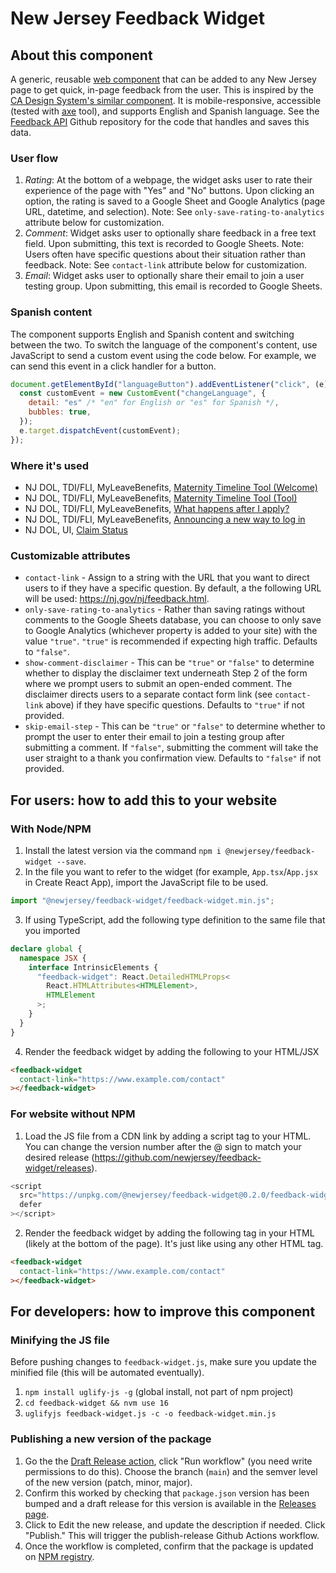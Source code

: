 # New Jersey Feedback Widget

## About this component

A generic, reusable [web component](https://developer.mozilla.org/en-US/docs/Web/Web_Components) that can be added to any New Jersey page to get quick, in-page feedback from the user. This is inspired by the [CA Design System's similar component](https://designsystem.webstandards.ca.gov/components/page-feedback/readme/). It is mobile-responsive, accessible (tested with [axe](https://www.deque.com/axe/) tool), and supports English and Spanish language. See the [Feedback API](https://github.com/newjersey/feedback-api) Github repository for the code that handles and saves this data.

### User flow

1. _Rating_: At the bottom of a webpage, the widget asks user to rate their experience of the page with "Yes" and "No" buttons. Upon clicking an option, the rating is saved to a Google Sheet and Google Analytics (page URL, datetime, and selection). Note: See `only-save-rating-to-analytics` attribute below for customization.
2. _Comment_: Widget asks user to optionally share feedback in a free text field. Upon submitting, this text is recorded to Google Sheets. Note: Users often have specific questions about their situation rather than feedback. Note: See `contact-link` attribute below for customization.
3. _Email_: Widget asks user to optionally share their email to join a user testing group. Upon submitting, this email is recorded to Google Sheets.

### Spanish content

The component supports English and Spanish content and switching between the two. To switch the language of the component's content, use JavaScript to send a custom event using the code below. For example, we can send this event in a click handler for a button.

```javascript
document.getElementById("languageButton").addEventListener("click", (e) => {
  const customEvent = new CustomEvent("changeLanguage", {
    detail: "es" /* "en" for English or "es" for Spanish */,
    bubbles: true,
  });
  e.target.dispatchEvent(customEvent);
});
```

### Where it's used

- NJ DOL, TDI/FLI, MyLeaveBenefits, [Maternity Timeline Tool (Welcome)](https://nj.gov/labor/myleavebenefits/worker/maternity/timeline-welcome.shtml)
- NJ DOL, TDI/FLI, MyLeaveBenefits, [Maternity Timeline Tool (Tool)](https://nj.gov/labor/myleavebenefits/worker/maternity/timeline-tool.shtml)
- NJ DOL, TDI/FLI, MyLeaveBenefits, [What happens after I apply?](https://nj.gov/labor/myleavebenefits/worker/resources/claims-status.shtml)
- NJ DOL, TDI/FLI, MyLeaveBenefits, [Announcing a new way to log in](https://www.nj.gov/labor/myleavebenefits/worker/resources/login-update.shtml)
- NJ DOL, UI, [Claim Status](https://uistatus.dol.state.nj.us/)

### Customizable attributes

- `contact-link` - Assign to a string with the URL that you want to direct users to if they have a specific question. By default, a the following URL will be used: https://nj.gov/nj/feedback.html.
- `only-save-rating-to-analytics` - Rather than saving ratings without comments to the Google Sheets database, you can choose to only save to Google Analytics (whichever property is added to your site) with the value `"true"`. `"true"` is recommended if expecting high traffic. Defaults to `"false"`.
- `show-comment-disclaimer` - This can be `"true"` or `"false"` to determine whether to display the disclaimer text underneath Step 2 of the form where we prompt users to submit an open-ended comment. The disclaimer directs users to a separate contact form link (see `contact-link` above) if they have specific questions. Defaults to `"true"` if not provided.
- `skip-email-step` - This can be `"true"` or `"false"` to determine whether to prompt the user to enter their email to join a testing group after submitting a comment. If `"false"`, submitting the comment will take the user straight to a thank you confirmation view. Defaults to `"false"` if not provided.

## For users: how to add this to your website

### With Node/NPM

1. Install the latest version via the command `npm i @newjersey/feedback-widget --save`.
2. In the file you want to refer to the widget (for example, `App.tsx`/`App.jsx` in Create React App), import the JavaScript file to be used.

```javascript
import "@newjersey/feedback-widget/feedback-widget.min.js";
```

3. If using TypeScript, add the following type definition to the same file that you imported

```typescript
declare global {
  namespace JSX {
    interface IntrinsicElements {
      "feedback-widget": React.DetailedHTMLProps<
        React.HTMLAttributes<HTMLElement>,
        HTMLElement
      >;
    }
  }
}
```

4. Render the feedback widget by adding the following to your HTML/JSX

```html
<feedback-widget
  contact-link="https://www.example.com/contact"
></feedback-widget>
```

### For website without NPM

1. Load the JS file from a CDN link by adding a script tag to your HTML. You can change the version number after the @ sign to match your desired release (https://github.com/newjersey/feedback-widget/releases).

```javascript
<script
  src="https://unpkg.com/@newjersey/feedback-widget@0.2.0/feedback-widget.min.js"
  defer
></script>
```

2. Render the feedback widget by adding the following tag in your HTML (likely at the bottom of the page). It's just like using any other HTML tag.

```html
<feedback-widget
  contact-link="https://www.example.com/contact"
></feedback-widget>
```

## For developers: how to improve this component

### Minifying the JS file

Before pushing changes to `feedback-widget.js`, make sure you update the minified file (this will be automated eventually).

1. `npm install uglify-js -g` (global install, not part of npm project)
2. `cd feedback-widget && nvm use 16`
3. `uglifyjs feedback-widget.js -c -o feedback-widget.min.js`

### Publishing a new version of the package

1. Go the the [Draft Release action](https://github.com/newjersey/feedback-widget/actions/workflows/draft-release.yml), click "Run workflow" (you need write permissions to do this). Choose the branch (`main`) and the semver level of the new version (patch, minor, major).
2. Confirm this worked by checking that `package.json` version has been bumped and a draft release for this version is available in the [Releases page](https://github.com/newjersey/feedback-widget/releases).
3. Click to Edit the new release, and update the description if needed. Click "Publish." This will trigger the publish-release Github Actions workflow.
4. Once the workflow is completed, confirm that the package is updated on [NPM registry](https://www.npmjs.com/package/@newjersey/feedback-widget).
